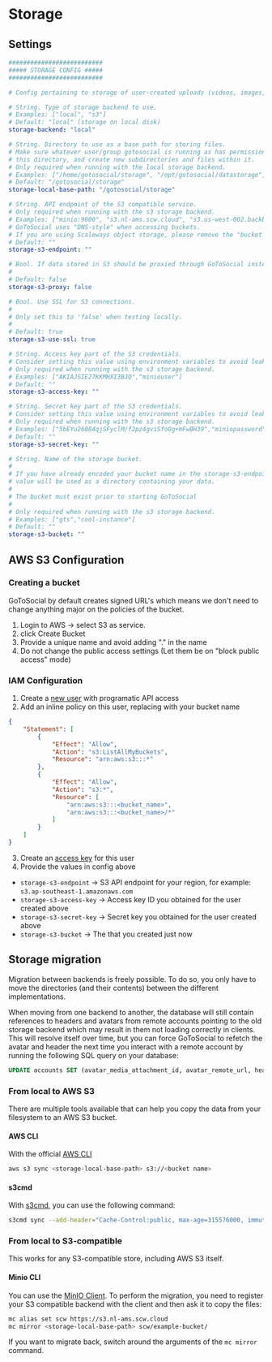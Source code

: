 # Storage

## Settings

```yaml
##########################
##### STORAGE CONFIG #####
##########################

# Config pertaining to storage of user-created uploads (videos, images, etc).

# String. Type of storage backend to use.
# Examples: ["local", "s3"]
# Default: "local" (storage on local disk)
storage-backend: "local"

# String. Directory to use as a base path for storing files.
# Make sure whatever user/group gotosocial is running as has permission to access
# this directory, and create new subdirectories and files within it.
# Only required when running with the local storage backend.
# Examples: ["/home/gotosocial/storage", "/opt/gotosocial/datastorage"]
# Default: "/gotosocial/storage"
storage-local-base-path: "/gotosocial/storage"

# String. API endpoint of the S3 compatible service.
# Only required when running with the s3 storage backend.
# Examples: ["minio:9000", "s3.nl-ams.scw.cloud", "s3.us-west-002.backblazeb2.com"]
# GoToSocial uses "DNS-style" when accessing buckets.
# If you are using Scaleways object storage, please remove the "bucket name" from the endpoint address
# Default: ""
storage-s3-endpoint: ""

# Bool. If data stored in S3 should be proxied through GoToSocial instead of redirecting to a presigned URL.
#
# Default: false
storage-s3-proxy: false

# Bool. Use SSL for S3 connections.
#
# Only set this to 'false' when testing locally.
#
# Default: true
storage-s3-use-ssl: true

# String. Access key part of the S3 credentials.
# Consider setting this value using environment variables to avoid leaking it via the config file
# Only required when running with the s3 storage backend.
# Examples: ["AKIAJSIE27KKMHXI3BJQ","miniouser"]
# Default: ""
storage-s3-access-key: ""

# String. Secret key part of the S3 credentials.
# Consider setting this value using environment variables to avoid leaking it via the config file
# Only required when running with the s3 storage backend.
# Examples: ["5bEYu26084qjSFyclM/f2pz4gviSfoOg+mFwBH39","miniopassword"]
# Default: ""
storage-s3-secret-key: ""

# String. Name of the storage bucket.
#
# If you have already encoded your bucket name in the storage-s3-endpoint, this
# value will be used as a directory containing your data.
#
# The bucket must exist prior to starting GoToSocial
#
# Only required when running with the s3 storage backend.
# Examples: ["gts","cool-instance"]
# Default: ""
storage-s3-bucket: ""
```

## AWS S3 Configuration

### Creating a bucket

GoToSocial by default creates signed URL's which means we don't need to change anything major on the policies of the bucket.

1. Login to AWS -> select S3 as service.
2. click Create Bucket
3. Provide a unique name and avoid adding "." in the name
4. Do not change the public access settings (Let them be on "block public access" mode)

### IAM Configuration

1. Create a [new user](https://docs.aws.amazon.com/IAM/latest/UserGuide/id_users_create.html) with programatic API access
2. Add an inline policy on this user, replacing <bucketname> with your bucket name

```json
{
    "Statement": [
        {
            "Effect": "Allow",
            "Action": "s3:ListAllMyBuckets",
            "Resource": "arn:aws:s3:::*"
        },
        {
            "Effect": "Allow",
            "Action": "s3:*",
            "Resource": [
                "arn:aws:s3:::<bucket_name>",
                "arn:aws:s3:::<bucket_name>/*"
            ]
        }
    ]
}
```
3. Create an [access key](https://docs.aws.amazon.com/IAM/latest/UserGuide/id_credentials_access-keys.html) for this user
4. Provide the values in config above
  
  * `storage-s3-endpoint` -> S3 API endpoint for your region, for example: `s3.ap-southeast-1.amazonaws.com`
  * `storage-s3-access-key` -> Access key ID you obtained for the user created above
  * `storage-s3-secret-key` -> Secret key you obtained for the user created above
  * `storage-s3-bucket` -> The <bucketname> that you created just now

## Storage migration

Migration between backends is freely possible. To do so, you only have to move the directories (and their contents) between the different implementations.

When moving from one backend to another, the database will still contain references to headers and avatars from remote accounts pointing to the old storage backend which may result in them not loading correctly in clients. This will resolve itself over time, but you can force GoToSocial to refetch the avatar and header the next time you interact with a remote account by running the following SQL query on your database:

```sql
UPDATE accounts SET (avatar_media_attachment_id, avatar_remote_url, header_media_attachment_id, header_remote_url, fetched_at) = (null, null, null, null, null) WHERE domain IS NOT null;
```

### From local to AWS S3

There are multiple tools available that can help you copy the data from your filesystem to an AWS S3 bucket.

#### AWS CLI

With the official [AWS CLI](https://docs.aws.amazon.com/cli/latest/userguide)

```sh
aws s3 sync <storage-local-base-path> s3://<bucket name>
```

#### s3cmd

With [s3cmd](https://github.com/s3tools/s3cmd), you can use the following command:

```sh
s3cmd sync --add-header="Cache-Control:public, max-age=315576000, immutable" <storage-local-base-path> s3://<bucket name>
```

### From local to S3-compatible

This works for any S3-compatible store, including AWS S3 itself.

#### Minio CLI

You can use the [MinIO Client](https://docs.min.io/docs/minio-client-complete-guide.html). To perform the migration, you need to register your S3 compatible backend with the client and then ask it to copy the files:

```sh
mc alias set scw https://s3.nl-ams.scw.cloud
mc mirror <storage-local-base-path> scw/example-bucket/
```

If you want to migrate back, switch around the arguments of the `mc mirror` command.
